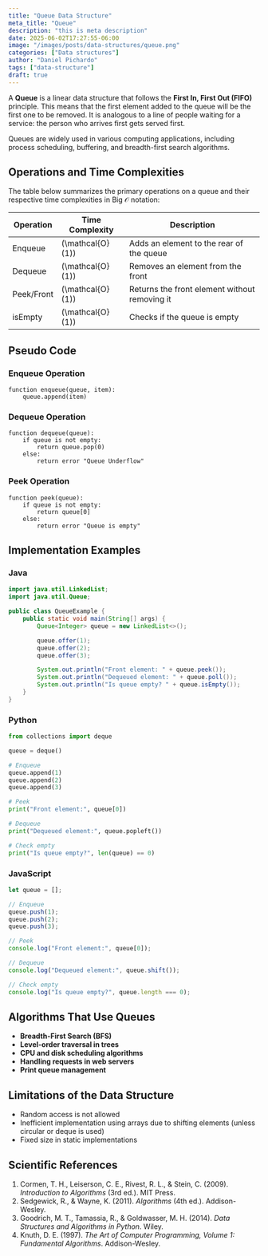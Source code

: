 ```yaml
---
title: "Queue Data Structure"
meta_title: "Queue"
description: "this is meta description"
date: 2025-06-02T17:27:55-06:00
image: "/images/posts/data-structures/queue.png"
categories: ["Data structures"]
author: "Daniel Pichardo"
tags: ["data-structure"]
draft: true
---
```



A **Queue** is a linear data structure that follows the **First In, First Out (FIFO)** principle. This means that the first element added to the queue will be the first one to be removed. It is analogous to a line of people waiting for a service: the person who arrives first gets served first.

Queues are widely used in various computing applications, including process scheduling, buffering, and breadth-first search algorithms.

## Operations and Time Complexities

The table below summarizes the primary operations on a queue and their respective time complexities in Big $\mathcal{O}$ notation:

| Operation  | Time Complexity               | Description                                   |
| ---------- | ----------------------------- | --------------------------------------------- |
| Enqueue    | \(\mathcal{O}(1)\)            | Adds an element to the rear of the queue      |
| Dequeue    | \(\mathcal{O}(1)\)            | Removes an element from the front             |
| Peek/Front | \(\mathcal{O}(1)\)            | Returns the front element without removing it |
| isEmpty    | \(\mathcal{O}(1)\)            | Checks if the queue is empty                  |

## Pseudo Code

### Enqueue Operation

```plaintext
function enqueue(queue, item):
    queue.append(item)
```

### Dequeue Operation

```plaintext
function dequeue(queue):
    if queue is not empty:
        return queue.pop(0)
    else:
        return error "Queue Underflow"
```

### Peek Operation

```plaintext
function peek(queue):
    if queue is not empty:
        return queue[0]
    else:
        return error "Queue is empty"
```

## Implementation Examples

### Java

```java
import java.util.LinkedList;
import java.util.Queue;

public class QueueExample {
    public static void main(String[] args) {
        Queue<Integer> queue = new LinkedList<>();

        queue.offer(1);
        queue.offer(2);
        queue.offer(3);

        System.out.println("Front element: " + queue.peek());
        System.out.println("Dequeued element: " + queue.poll());
        System.out.println("Is queue empty? " + queue.isEmpty());
    }
}
```

### Python

```python
from collections import deque

queue = deque()

# Enqueue
queue.append(1)
queue.append(2)
queue.append(3)

# Peek
print("Front element:", queue[0])

# Dequeue
print("Dequeued element:", queue.popleft())

# Check empty
print("Is queue empty?", len(queue) == 0)
```

### JavaScript

```javascript
let queue = [];

// Enqueue
queue.push(1);
queue.push(2);
queue.push(3);

// Peek
console.log("Front element:", queue[0]);

// Dequeue
console.log("Dequeued element:", queue.shift());

// Check empty
console.log("Is queue empty?", queue.length === 0);
```

## Algorithms That Use Queues

* **Breadth-First Search (BFS)**
* **Level-order traversal in trees**
* **CPU and disk scheduling algorithms**
* **Handling requests in web servers**
* **Print queue management**

## Limitations of the Data Structure

* Random access is not allowed
* Inefficient implementation using arrays due to shifting elements (unless circular or deque is used)
* Fixed size in static implementations

## Scientific References

1. Cormen, T. H., Leiserson, C. E., Rivest, R. L., & Stein, C. (2009). *Introduction to Algorithms* (3rd ed.). MIT Press.
2. Sedgewick, R., & Wayne, K. (2011). *Algorithms* (4th ed.). Addison-Wesley.
3. Goodrich, M. T., Tamassia, R., & Goldwasser, M. H. (2014). *Data Structures and Algorithms in Python*. Wiley.
4. Knuth, D. E. (1997). *The Art of Computer Programming, Volume 1: Fundamental Algorithms*. Addison-Wesley.
